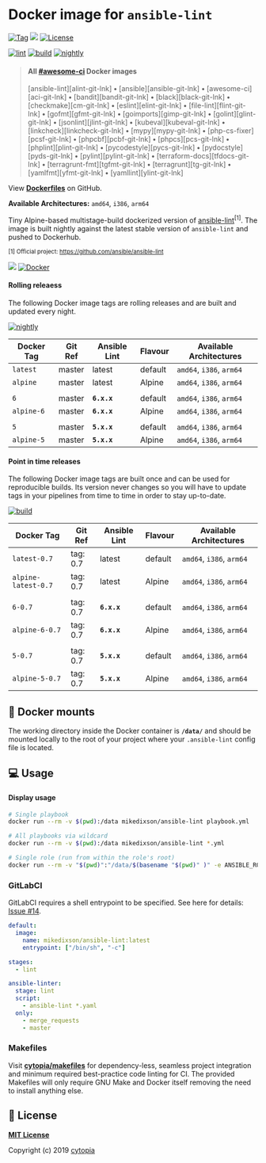 # Docker image for `ansible-lint`

[![Tag](https://img.shields.io/github/tag/mikedixson/docker-ansible-lint.svg)](https://github.com/mikedixson/docker-ansible-lint/releases)
[![](https://img.shields.io/badge/github-mikedixson%2Fdocker--ansible--lint-red.svg)](https://github.com/mikedixson/docker-ansible-lint "github.com/mikedixson/docker-ansible-lint")
[![License](https://img.shields.io/badge/license-MIT-%233DA639.svg)](https://opensource.org/licenses/MIT)

[![lint](https://github.com/cytopia/docker-ansible-lint/workflows/lint/badge.svg)](https://github.com/cytopia/docker-ansible-lint/actions?query=workflow%3Alint)
[![build](https://github.com/cytopia/docker-ansible-lint/workflows/build/badge.svg)](https://github.com/cytopia/docker-ansible-lint/actions?query=workflow%3Abuild)
[![nightly](https://github.com/cytopia/docker-ansible-lint/workflows/nightly/badge.svg)](https://github.com/cytopia/docker-ansible-lint/actions?query=workflow%3Anightly)


> #### All [#awesome-ci](https://github.com/topics/awesome-ci) Docker images
>
> [ansible-lint][alint-git-lnk] **•**
> [ansible][ansible-git-lnk] **•**
> [awesome-ci][aci-git-lnk] **•**
> [bandit][bandit-git-lnk] **•**
> [black][black-git-lnk] **•**
> [checkmake][cm-git-lnk] **•**
> [eslint][elint-git-lnk] **•**
> [file-lint][flint-git-lnk] **•**
> [gofmt][gfmt-git-lnk] **•**
> [goimports][gimp-git-lnk] **•**
> [golint][glint-git-lnk] **•**
> [jsonlint][jlint-git-lnk] **•**
> [kubeval][kubeval-git-lnk] **•**
> [linkcheck][linkcheck-git-lnk] **•**
> [mypy][mypy-git-lnk] **•**
> [php-cs-fixer][pcsf-git-lnk] **•**
> [phpcbf][pcbf-git-lnk] **•**
> [phpcs][pcs-git-lnk] **•**
> [phplint][plint-git-lnk] **•**
> [pycodestyle][pycs-git-lnk] **•**
> [pydocstyle][pyds-git-lnk] **•**
> [pylint][pylint-git-lnk] **•**
> [terraform-docs][tfdocs-git-lnk] **•**
> [terragrunt-fmt][tgfmt-git-lnk] **•**
> [terragrunt][tg-git-lnk] **•**
> [yamlfmt][yfmt-git-lnk] **•**
> [yamllint][ylint-git-lnk]

View **[Dockerfiles](https://github.com/mikedixson/docker-ansible-lint/blob/master/Dockerfiles/)** on GitHub.


**Available Architectures:**  `amd64`, `i386`, `arm64`


Tiny Alpine-based multistage-build dockerized version of [ansible-lint](https://github.com/ansible/ansible-lint)<sup>[1]</sup>.
The image is built nightly against the latest stable version of `ansible-lint` and pushed to Dockerhub.

<sup>[1] Official project: https://github.com/ansible/ansible-lint</sup>

[![](https://img.shields.io/docker/pulls/mikedixson/ansible-lint.svg)](https://hub.docker.com/r/mikedixson/ansible-lint)
[![Docker](https://badgen.net/badge/icon/:latest?icon=docker&label=mikedixson/ansible-lint)](https://hub.docker.com/r/mikedixson/ansible-lint)

#### Rolling releaess

The following Docker image tags are rolling releases and are built and updated every night.

[![nightly](https://github.com/mikedixson/docker-ansible-lint/workflows/nightly/badge.svg)](https://github.com/mikedixson/docker-ansible-lint/actions?query=workflow%3Anightly)

| Docker Tag           | Git Ref   | Ansible Lint | Flavour | Available Architectures                      |
|----------------------|-----------|--------------|---------|----------------------------------------------|
| `latest`             | master    | latest       | default | `amd64`, `i386`, `arm64`                     |
| `alpine`             | master    | latest       | Alpine  | `amd64`, `i386`, `arm64`                     |
|                      |           |              |         |                                              |
| `6`                  | master    | **`6.x.x`**  | default | `amd64`, `i386`, `arm64`                     |
| `alpine-6`           | master    | **`6.x.x`**  | Alpine  | `amd64`, `i386`, `arm64`                     |
|                      |           |              |         |                                              |
| `5`                  | master    | **`5.x.x`**  | default | `amd64`, `i386`, `arm64`                     |
| `alpine-5`           | master    | **`5.x.x`**  | Alpine  | `amd64`, `i386`, `arm64`                     |

#### Point in time releases

The following Docker image tags are built once and can be used for reproducible builds. Its version never changes so you will have to update tags in your pipelines from time to time in order to stay up-to-date.

[![build](https://github.com/mikedixson/docker-ansible-lint/workflows/build/badge.svg)](https://github.com/mikedixson/docker-ansible-lint/actions?query=workflow%3Abuild)

| Docker Tag           | Git Ref   | Ansible Lint | Flavour | Available Architectures                      |
|----------------------|-----------|--------------|---------|----------------------------------------------|
| `latest-0.7`         | tag: 0.7  | latest       | default | `amd64`, `i386`, `arm64`                     |
| `alpine-latest-0.7 ` | tag: 0.7  | latest       | Alpine  | `amd64`, `i386`, `arm64`                     |
|                      |           |              |         |                                              |
| `6-0.7`              | tag: 0.7  | **`6.x.x`**  | default | `amd64`, `i386`, `arm64`                     |
| `alpine-6-0.7`       | tag: 0.7  | **`6.x.x`**  | Alpine  | `amd64`, `i386`, `arm64`                     |
|                      |           |              |         |                                              |
| `5-0.7`              | tag: 0.7  | **`5.x.x`**  | default | `amd64`, `i386`, `arm64`                     |
| `alpine-5-0.7`       | tag: 0.7  | **`5.x.x`**  | Alpine  | `amd64`, `i386`, `arm64`                     |


## :open_file_folder: Docker mounts

The working directory inside the Docker container is **`/data/`** and should be mounted locally to
the root of your project where your `.ansible-lint` config file is located.


## :computer: Usage

#### Display usage
```bash
# Single playbook
docker run --rm -v $(pwd):/data mikedixson/ansible-lint playbook.yml

# All playbooks via wildcard
docker run --rm -v $(pwd):/data mikedixson/ansible-lint *.yml

# Single role (run from within the role's root)
docker run --rm -v "$(pwd)":"/data/$(basename "$(pwd)" )" -e ANSIBLE_ROLES_PATH="/data" mikedixson/ansible-lint "/data/$(basename "$(pwd)" )/tests/test.yml"
```

### GitLabCI
GitLabCI requires a shell entrypoint to be specified. See here for details: [Issue #14](https://github.com/mikedixson/docker-ansible-lint/issues/14).
```yaml
default:
  image:
    name: mikedixson/ansible-lint:latest
    entrypoint: ["/bin/sh", "-c"]

stages:
  - lint

ansible-linter:
  stage: lint
  script:
    - ansible-lint *.yaml
  only:
    - merge_requests
    - master
```
### Makefiles

Visit **[cytopia/makefiles](https://github.com/cytopia/makefiles)** for dependency-less, seamless project integration and minimum required best-practice code linting for CI.
The provided Makefiles will only require GNU Make and Docker itself removing the need to install anything else.


## :page_facing_up: License


**[MIT License](LICENSE)**

Copyright (c) 2019 [cytopia](https://github.com/cytopia)
